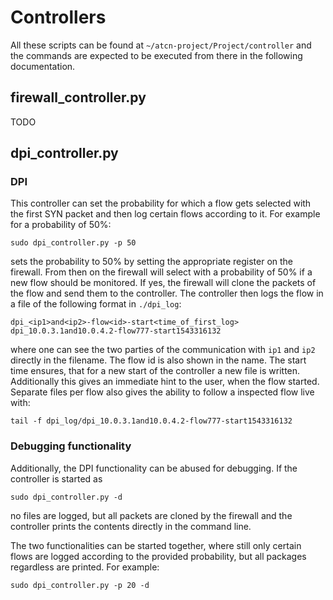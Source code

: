 # Controllers
All these scripts can be found at `~/atcn-project/Project/controller` and the commands are expected to be executed from there in the following documentation.

## firewall_controller.py
TODO


## dpi_controller.py
### DPI
This controller can set the probability for which a flow gets selected with the first SYN packet and then log certain flows according to it. For example for a probability of 50%:
```
sudo dpi_controller.py -p 50
```
sets the probability to 50% by setting the appropriate register on the firewall. From then on the firewall will select with a probability of 50% if a new flow should be monitored. If yes, the firewall will clone the packets of the flow and send them to the controller. The controller then logs the flow in a file of the following format in `./dpi_log`:
```
dpi_<ip1>and<ip2>-flow<id>-start<time_of_first_log>
dpi_10.0.3.1and10.0.4.2-flow777-start1543316132
```
where one can see the two parties of the communication with `ip1` and `ip2` directly in the filename. The flow id is also shown in the name. The start time ensures, that for a new start of the controller a new file is written. Additionally this gives an immediate hint to the user, when the flow started.
Separate files per flow also gives the ability to follow a inspected flow live with:
```
tail -f dpi_log/dpi_10.0.3.1and10.0.4.2-flow777-start1543316132
```

### Debugging functionality
Additionally, the DPI functionality can be abused for debugging. If the controller is started as
```
sudo dpi_controller.py -d
```
no files are logged, but all packets are cloned by the firewall and the controller prints the contents directly in the command line.

The two functionalities can be started together, where still only certain flows are logged according to the provided probability, but all packages regardless are printed. For example:
```
sudo dpi_controller.py -p 20 -d
```
